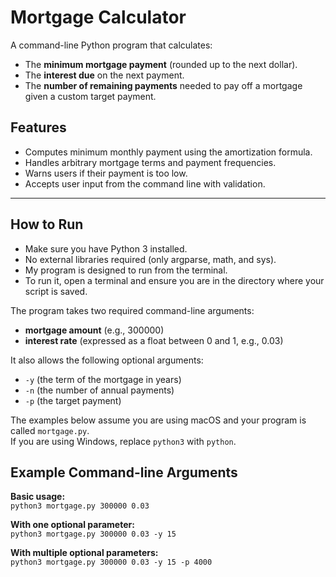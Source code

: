 # Mortgage Calculator

A command-line Python program that calculates:

- The **minimum mortgage payment** (rounded up to the next dollar).
- The **interest due** on the next payment.
- The **number of remaining payments** needed to pay off a mortgage given a custom target payment.

## Features
- Computes minimum monthly payment using the amortization formula. 
- Handles arbitrary mortgage terms and payment frequencies.
- Warns users if their payment is too low.
- Accepts user input from the command line with validation.

---

## How to Run

- Make sure you have Python 3 installed.
- No external libraries required (only argparse, math, and sys).
- My program is designed to run from the terminal.
- To run it, open a terminal and ensure you are in the directory where your script is saved.

The program takes two required command-line arguments:  
- **mortgage amount** (e.g., 300000)  
- **interest rate** (expressed as a float between 0 and 1, e.g., 0.03)  

It also allows the following optional arguments:  
- `-y` (the term of the mortgage in years)  
- `-n` (the number of annual payments)  
- `-p` (the target payment)  

The examples below assume you are using macOS and your program is called `mortgage.py`.  
If you are using Windows, replace `python3` with `python`.

## Example Command-line Arguments

**Basic usage:**  
`python3 mortgage.py 300000 0.03`

**With one optional parameter:**  
`python3 mortgage.py 300000 0.03 -y 15`

**With multiple optional parameters:**  
`python3 mortgage.py 300000 0.03 -y 15 -p 4000`
